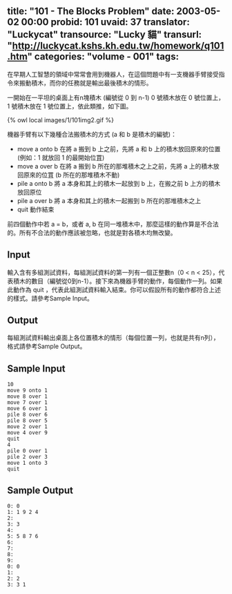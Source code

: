 title: "101 - The Blocks Problem"
date: 2003-05-02 00:00
probid: 101
uvaid: 37
translator: "Luckycat"
transource: "Lucky 貓"
transurl: "http://luckycat.kshs.kh.edu.tw/homework/q101.htm"
categories: "volume - 001"
tags:
---

在早期人工智慧的領域中常常會用到機器人，在這個問題中有一支機器手臂接受指令來搬動積木，而你的任務就是輸出最後積木的情形。

一開始在一平坦的桌面上有n塊積木 (編號從 0 到 n-1) 0 號積木放在 0 號位置上，1 號積木放在 1 號位置上，依此類推，如下圖。

{% owl local images/1/101img2.gif %}

機器手臂有以下幾種合法搬積木的方式 (a 和 b 是積木的編號)：

- move a onto b
在將 a 搬到 b 上之前，先將 a 和 b 上的積木放回原來的位置 (例如：1 就放回 1 的最開始位罝)
- move a over b
在將 a 搬到 b 所在的那堆積木之上之前，先將 a 上的積木放回原來的位罝 (b 所在的那堆積木不動)
- pile a onto b
將 a 本身和其上的積木一起放到 b 上，在搬之前 b 上方的積木放回原位
- pile a over b
將 a 本身和其上的積木一起搬到 b 所在的那堆積木之上
- quit
動作結束

前四個動作中若 a = b，或者 a, b 在同一堆積木中，那麼這樣的動作算是不合法的。所有不合法的動作應該被忽略，也就是對各積木均無改變。

<!-- more -->

## Input ##

輸入含有多組測試資料，每組測試資料的第一列有一個正整數n（0 < n < 25），代表積木的數目（編號從0到n-1）。接下來為機器手臂的動作，每個動作一列。如果此動作為 quit ，代表此組測試資料輸入結束。你可以假設所有的動作都符合上述的樣式。請參考Sample Input。

## Output ##

每組測試資料輸出桌面上各位置積木的情形（每個位置一列，也就是共有n列），格式請參考Sample Output。

## Sample Input ##

	10
	move 9 onto 1
	move 8 over 1
	move 7 over 1
	move 6 over 1
	pile 8 over 6
	pile 8 over 5
	move 2 over 1
	move 4 over 9
	quit
	4
	pile 0 over 1
	pile 2 over 3
	move 1 onto 3
	quit

## Sample Output ##

	0: 0
	1: 1 9 2 4
	2:
	3: 3
	4:
	5: 5 8 7 6
	6:
	7:
	8:
	9:
	0: 0
	1:
	2: 2
	3: 3 1
